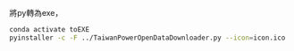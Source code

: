 將py轉為exe，

```bash
conda activate toEXE
pyinstaller -c -F ../TaiwanPowerOpenDataDownloader.py --icon=icon.ico
```